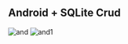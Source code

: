 <h2>Android + SQLite Crud</h2>

<div>
	<img src="https://i.ibb.co/nQY0QgV/and.png" alt="and" border="0">
	<img src="https://i.ibb.co/XD0W65R/and1.png" alt="and1" border="0">
</div>
